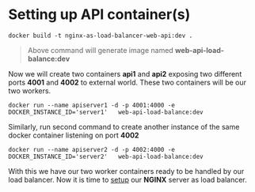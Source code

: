 # Setting up API container(s)

```docker 
docker build -t nginx-as-load-balancer-web-api:dev .
```
> Above command will generate image named **web-api-load-balance:dev**

Now we will create two containers **api1** and **api2** exposing two different ports **4001** and **4002** to external world.  These two containers will be our two workers.

```docker
docker run --name apiserver1 -d -p 4001:4000 -e DOCKER_INSTANCE_ID='server1'   web-api-load-balance:dev
```
Similarly, run second command to create another instance of the same docker container listening on port **4002**
```docker
docker run --name apiserver2 -d -p 4002:4000 -e DOCKER_INSTANCE_ID='server2'   web-api-load-balance:dev
```
With this we have our two worker containers ready to be handled by our load balancer.  Now it is time to [setup](../nginx/Readme.md) our **NGINX** server as load balancer.




